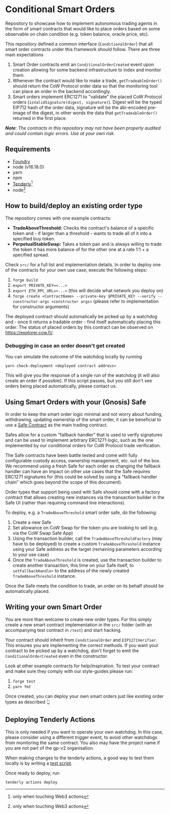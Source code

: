 # Conditional Smart Orders

Repository to showcase how to implement autonomous trading agents in the form of smart contracts that would like to place orders based on some observable on chain condition (e.g. token balance, oracle price, etc).

This repository defined a common interface (`ConditionalOrder`) that all smart order contracts under this framework should follow. There are three main expectations

1. Smart Order contracts emit an `ConditionalOrderCreated` event upon creation allowing for some backend infrastructure to index and monitor them.
2. Whenever the contract would like to make a trade, `getTradeableOrder()` should return the CoW Protocol order data so that the monitoring tool can place an order in the backend accordingly.
3. Smart orders implement ERC1271 to "validate" the placed CoW Protocol orders (`isValidSignature(digest, signature)`). Digest will be the typed EIP712 hash of the order data, signature will be the abi-encoded pre-image of the digest, in other words the data that `getTradeableOrder()` returned in the first place.

***Note**: The contracts in this repository may not have been properly audited and could contain logic errors. Use at your own risk.*

## Requirements

- [Foundry](https://github.com/foundry-rs/foundry)
- node (v16.18.0)
- yarn
- npm
- [Tenderly](https://docs.tenderly.co/monitoring/integrations#installing-on-macos)[^1]
- node[^1]

[^1]: only when touching Web3 actions

## How to build/deploy an existing order type

The repository comes with one example contracts:

- **TradeAboveThreshold:** Checks the contract's balance of a specific token and - if larger than a threshold - wants to trade all of it into a specified buy token.
- **PerpetualStableSwap:** Takes a token pair and is always willing to trade the token it has more balance of for the other one at a rate 1:1 + a specified spread.

Check `src/` for a full list and implementation details. In order to deploy one of the contracts for your own use case, execute the following steps:

1. `forge build`
2. `export PRIVATE_KEY=<...>`
3. `export ETH_RPC_URL=<...>` (this will decide what network you deploy on)
4. `forge create <ContractName> --private-key $PRIVATE_KEY --verify --constructor-args <constructor args>` (please refer to implementation for constructor arguments)

The deployed contract should automatically be picked up by a watchdog and - once it returns a tradable order - find itself automatically placing this order. The status of placed orders by this contract can be observed on https://explorer.cow.fi/.

### Debugging in case an order doesn't get created

You can simulate the outcome of the watchdog locally by running

```
yarn check-deployment <deployed contract address>
```

This will give you the response of a single run of the watchdog (it will also create an order if possible). If this script passes, but you still don't see orders being placed automatically, please contact us.

## Using Smart Orders with your (Gnosis) Safe

In order to keep the smart order logic minimal and not worry about funding, withdrawing, updating ownership of the smart order, it can be beneficial to use a [Safe Contract](https://app.safe.global/) as the main trading contract.

Safes allow for a custom "fallback handler" that is used to verify signatures and can be used to implement arbitrary ERC1271 logic, such as the one implemented by our conditional orders for CoW Protocol trade verification.

The Safe contracts have been battle tested and come with fully configurable custody access, ownership management, etc. out of the box. We recommend using a fresh Safe for each order as changing the fallback handler can have an impact on other use cases that the Safe requires ERC1271 signatures for (this could be solved by using a "fallback handler chain" which goes beyond the scope of this document).

Order types that support being used with Safe should come with a factory contract that allows creating new instances via the transaction builder in the Safe UI (rather than requiring command line interactions).

To deploy, e.g. a `TradeAboveThreshold` smart order safe, do the following:

1. Create a new Safe
2. Set allowance on CoW Swap for the token you are looking to sell (e.g. via the CoW Swap Safe App)
3. Using the transaction builder, call the `TradeAboveThresholdFactory` (may have to be deployed) to create a custom `TradeAboveThreshold` instance using your Safe address as the target (remaining parameters according to your use case)
4. Once the `TradeAboveThreshold` is created, use the transaction builder to create another transaction, this time on your Safe itself, to `setFallbackHandler` to the address of the newly created `TradeAboveThreshold` instance.

Once the Safe meets the condition to trade, an order on its behalf should be automatically placed.


## Writing your own Smart Order

You are more than welcome to create new order types. For this simply create a new smart contract implementation in the `src/` folder (with an accompanying test contract in `/test`) and start hacking. 

Your contract should inherit from `ConditionalOrder` and `EIP1271Verifier`. This ensures you are implementing the correct methods. If you want your contract to be picked up by a watchdog, don't forget to emit the `ConditionalOrderCreated` even in the constructor.

Look at other example contracts for help/inspiration. To test your contract and make sure they comply with our style-guides please run:
1. `forge test`
2. `yarn fmt`

Once created, you can deploy your own smart orders just like existing order types as described 👆

## Deploying Tenderly Actions

This is only needed if you want to operate your own watchdog. In this case, please consider using a different trigger event, to avoid other watchdogs from monitoring the same contract. You also may have the project name if you are not part of the gp-v2 organisation.

When making changes to the tenderly actions, a good way to test them locally is by writing a [test script](https://docs.tenderly.co/web3-actions/references/local-development-and-testing).

Once ready to deploy, run

```
tenderly actions deploy
```
